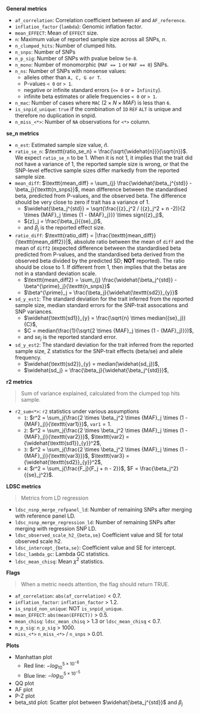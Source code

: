 **General metrics**

- `af_correlation`: Correlation coefficient between `AF` and `AF_reference`.
- `inflation_factor` (`lambda`): Genomic inflation factor.
- `mean_EFFECT`: Mean of `EFFECT` size.
- `n`: Maximum value of reported sample size across all SNPs, $n$.
- `n_clumped_hits`: Number of clumped hits.
- `n_snps`: Number of SNPs
- `n_p_sig`: Number of SNPs with pvalue below `5e-8`.
- `n_mono`: Number of monomorphic (`MAF == 1` or `MAF == 0`) SNPs.
- `n_ns`: Number of SNPs with nonsense values:
    - alleles other than `A, C, G or T`.
    - P-values `< 0` or `> 1`.
    - negative or infinite standard errors (`<= 0` or `= Infinity`).
    - infinite beta estimates or allele frequencies `< 0` or `> 1`.
- `n_mac`: Number of cases where `MAC`
  ($2 \times N \times MAF$) is less than `6`.
- `is_snpid_unique`: `true` if the combination of `ID` `REF` `ALT` is unique
  and therefore no duplication in snpid.
- `n_miss_<*>`: Number of `NA` observations for `<*>` column.

**se_n metrics**

- `n_est`: Estimated sample size value, $\widehat{n}$.
- `ratio_se_n`: $\texttt{ratio_se_n} = \frac{\sqrt{\widehat{n}}}{\sqrt{n}}$.
  We expect `ratio_se_n` to be 1. 
  When it is not 1, it implies that the trait did not have a variance of 1, 
  the reported sample size is wrong, or that the SNP-level effective sample sizes differ
  markedly from the reported sample size.
- `mean_diff`:
  $\texttt{mean_diff} = \sum_{j} \frac{\widehat{\beta_j^{std}} - \beta_j}{\texttt{n_snps}}$,
  mean difference between the standardised beta, predicted from P-values,
  and the observed beta. The difference should be very close to zero if trait has a variance of 1.
    - $\widehat{\beta_j^{std}} = \sqrt{\frac{{z}_j^2 / ({z}_j^2 + n -2)}{2 \times {MAF}_j \times {1 - {MAF}_j}}} \times sign({z}_j)$,
    - ${z}_j = \frac{\beta_j}{{se}_j}$,
    - and $\beta_j$ is the reported effect size.
- `ratio_diff`:
  $\texttt{ratio_diff} = |\frac{\texttt{mean_diff}}{\texttt{mean_diff2}}|$,
  absolute ratio between the mean of `diff` and the mean of `diff2`
  (expected difference between the standardised beta predicted from P-values, and the standardised beta
  derived from the observed beta divided by the predicted SD; **NOT** reported).
  The ratio should be close to 1. If different from 1, then implies that the betas are
  not in a standard deviation scale.
    - $\texttt{mean_diff2} = \sum_{j} \frac{\widehat{\beta_j^{std}} - \beta^{\prime}_j}{\texttt{n_snps}}$
    - $\beta^{\prime}_j = \frac{\beta_j}{\widehat{\texttt{sd2}}_{y}}$
- `sd_y_est1`:
  The standard deviation for the trait inferred from the reported sample size, median standard errors for
  the SNP-trait assocations and SNP variances.
    - $\widehat{\texttt{sd1}}_{y} = \frac{\sqrt{n} \times median({se}_j)}{C}$,
    - $C = median(\frac{1}{\sqrt{2 \times {MAF}_j \times (1 - {MAF}_j)}})$,
    - and ${se}_j$ is the reported standard error.
- `sd_y_est2`:
  The standard deviation for the trait inferred from the reported sample size, 
  Z statistics for the SNP-trait effects (beta/se) and allele frequency.
    - $\widehat{\texttt{sd2}}_{y} = median(\widehat{sd_j})$,
    - $\widehat{sd_j} = \frac{\beta_j}{\widehat{\beta_j^{std}}}$,


**r2 metrics**

> Sum of variance explained, calculated from the clumped top hits sample.

- `r2_sum<*>`: `r2` statistics under various assumptions
    - `1`:
      $r^2 = \sum_j{\frac{2 \times \beta_j^2 \times {MAF}_j \times (1 - {MAF}_j)}{\texttt{var1}}}$,
      $\texttt{var1} = 1$.
    - `2`:
      $r^2 = \sum_j{\frac{2 \times \beta_j^2 \times {MAF}_j \times (1 - {MAF}_j)}{\texttt{var2}}}$,
      $\texttt{var2} = {\widehat{\texttt{sd1}}_{y}}^2$,
    - `3`:
      $r^2 = \sum_j{\frac{2 \times \beta_j^2 \times {MAF}_j \times (1 - {MAF}_j)}{\texttt{var3}}}$,
      $\texttt{var3} = {\widehat{\texttt{sd2}}_{y}}^2$,
    - `4`:
      $r^2 = \sum_j{\frac{F_j}{F_j + n - 2}}$,
      $F = \frac{\beta_j^2}{{se}_j^2}$.

**LDSC metrics**

> Metrics from LD regression

- `ldsc_nsnp_merge_refpanel_ld`:
  Number of remaining SNPs after merging with reference panel LD.
- `ldsc_nsnp_merge_regression_ld`:
  Number of remaining SNPs after merging with regression SNP LD.
- `ldsc_observed_scale_h2_{beta,se}`
  Coefficient value and SE for total observed scale h2.
- `ldsc_intercept_{beta,se}`:
  Coefficient value and SE for intercept.
- `ldsc_lambda_gc`:
  Lambda GC statistics.
- `ldsc_mean_chisq`:
  Mean $\chi^2$ statistics.

**Flags**

> When a metric needs attention, the flag should return TRUE.

- `af_correlation`: `abs(af_correlation)` < 0.7.
- `inflation_factor`: `inflation_factor` > 1.2.
- `is_snpid_non_unique`: NOT `is_snpid_unique`.
- `mean_EFFECT`: `abs(mean(EFFECT))` > 0.5.
- `mean_chisq`: `ldsc_mean_chisq` > 1.3 or `ldsc_mean_chisq` < 0.7.
- `n_p_sig`: `n_p_sig` > 1000.
- `miss_<*>` `n_miss_<*>` / `n_snps` > 0.01.

**Plots**

- Manhattan plot
    - Red line: $-log_{10}^{5 \times 10^{-8}}$
    - Blue line: $-log_{10}^{5 \times 10^{-5}}$
- QQ plot
- AF plot
- P-Z plot
- beta_std plot: 
  Scatter plot between $\widehat{\beta_j^{std}}$ and $\beta_j$
